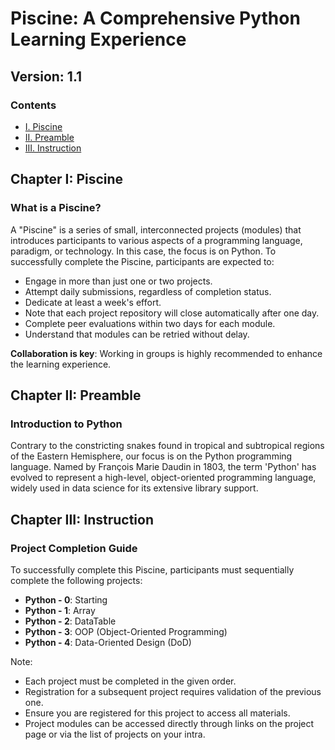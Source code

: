 # Piscine: A Comprehensive Python Learning Experience

## Version: 1.1

### Contents
- [I. Piscine](#i-piscine)
- [II. Preamble](#ii-preamble)
- [III. Instruction](#iii-instruction)

## Chapter I: Piscine

### What is a Piscine?
A "Piscine" is a series of small, interconnected projects (modules) that introduces participants to various aspects of a programming language, paradigm, or technology. In this case, the focus is on Python. To successfully complete the Piscine, participants are expected to:

- Engage in more than just one or two projects.
- Attempt daily submissions, regardless of completion status.
- Dedicate at least a week's effort.
- Note that each project repository will close automatically after one day.
- Complete peer evaluations within two days for each module.
- Understand that modules can be retried without delay.

**Collaboration is key**: Working in groups is highly recommended to enhance the learning experience.

## Chapter II: Preamble

### Introduction to Python
Contrary to the constricting snakes found in tropical and subtropical regions of the Eastern Hemisphere, our focus is on the Python programming language. Named by François Marie Daudin in 1803, the term 'Python' has evolved to represent a high-level, object-oriented programming language, widely used in data science for its extensive library support.

## Chapter III: Instruction

### Project Completion Guide
To successfully complete this Piscine, participants must sequentially complete the following projects:

- **Python - 0**: Starting
- **Python - 1**: Array
- **Python - 2**: DataTable
- **Python - 3**: OOP (Object-Oriented Programming)
- **Python - 4**: Data-Oriented Design (DoD)

Note:
- Each project must be completed in the given order.
- Registration for a subsequent project requires validation of the previous one.
- Ensure you are registered for this project to access all materials.
- Project modules can be accessed directly through links on the project page or via the list of projects on your intra.

